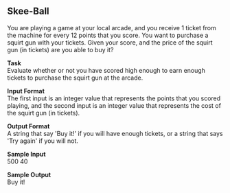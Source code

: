 ## Skee-Ball

You are playing a game at your local arcade, and you receive 1 ticket from the machine for every 12 points that you score. You want to purchase a squirt gun with your tickets. Given your score, and the price of the squirt gun (in tickets) are you able to buy it?

**Task**
<br>
Evaluate whether or not you have scored high enough to earn enough tickets to purchase the squirt gun at the arcade.

**Input Format**
<br>
The first input is an integer value that represents the points that you scored playing, and the second input is an integer value that represents the cost of the squirt gun (in tickets).

**Output Format**
<br>
A string that say 'Buy it!' if you will have enough tickets, or a string that says 'Try again' if you will not.

**Sample Input**
<br>
500
40

**Sample Output**
<br>
Buy it!
